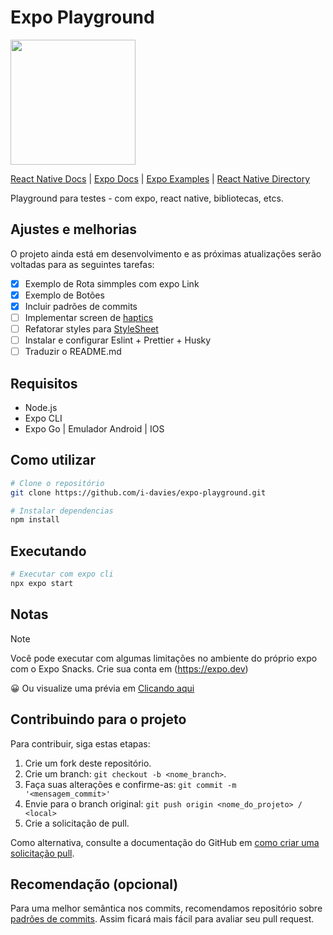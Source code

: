 # Expo Playground


<img src="https://github.com/expo.png" width="200"/>


[React Native Docs](https://reactnative.dev/docs/getting-started) | [Expo Docs](https://docs.expo.dev/) | [Expo Examples](https://github.com/expo/examples) | [React Native Directory](https://reactnative.directory/)

Playground para testes -  com expo, react native, bibliotecas, etcs.

## Ajustes e melhorias

O projeto ainda está em desenvolvimento e as próximas atualizações serão voltadas para as seguintes tarefas:

- [x] Exemplo de Rota simmples com expo Link
- [x] Exemplo de Botões
- [x] Incluir padrões de commits
- [ ] Implementar screen de [haptics]( https://docs.expo.dev/versions/latest/sdk/haptics/)
- [ ] Refatorar styles para [StyleSheet](https://reactnative.dev/docs/stylesheet)
- [ ] Instalar e configurar Eslint + Prettier + Husky
- [ ] Traduzir o README.md

## Requisitos
- Node.js
- Expo CLI
- Expo Go | Emulador Android | IOS

## Como utilizar
```bash
# Clone o repositório
git clone https://github.com/i-davies/expo-playground.git
```

```bash
# Instalar dependencias
npm install
```

## Executando

```bash
# Executar com expo cli
npx expo start
```

## Notas

> [!NOTE]
> Você pode executar com algumas limitações no ambiente do próprio expo com o Expo Snacks.
> Crie sua conta em (https://expo.dev)

😀 Ou visualize uma prévia em [Clicando aqui](https://snack.expo.dev/@idavies.dev/expo-playground)


##  Contribuindo para o projeto

Para contribuir, siga estas etapas:

1. Crie um fork deste repositório.
2. Crie um branch: `git checkout -b <nome_branch>`.
3. Faça suas alterações e confirme-as: `git commit -m '<mensagem_commit>'`
4. Envie para o branch original: `git push origin <nome_do_projeto> / <local>`
5. Crie a solicitação de pull.

Como alternativa, consulte a documentação do GitHub em [como criar uma solicitação pull](https://help.github.com/en/github/collaborating-with-issues-and-pull-requests/creating-a-pull-request).

## Recomendação (opcional)

Para uma melhor semântica nos commits, recomendamos repositório sobre [padrões de commits](https://github.com/iuricode/padroes-de-commits). Assim ficará mais fácil para avaliar seu pull request.
